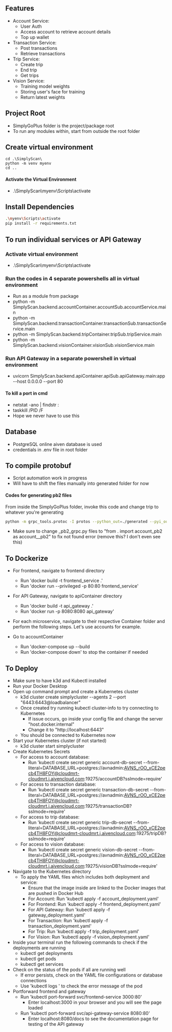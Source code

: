 
## Features
- Account Service:
    - User Auth
    - Access account to retrieve account details
    - Top up wallet
- Transaction Service:
    - Post transactions
    - Retrieve transactions
- Trip Service:
    - Create trip
    - End trip
    - Get trips
- Vision Service:
    - Training model weights
    - Storing user's face for training
    - Return latest weights

## Project Root
- SimplyGoPlus folder is the project/package root
- To run any modules within, start from outside the root folder

## Create virtual environment
```shell
cd .\SimplyScan\
python -m venv myenv
cd ..
```
#### Activate the Virtual Environment
- .\SimplyScan\myenv\Scripts\activate

## Install Dependencies
```sh
.\myenv\Scripts\activate
pip install -r requirements.txt
```


## To run individual services or API Gateway
### Activate virtual environment
- .\SimplyScan\myenv\Scripts\activate

### Run the codes in 4 separate powershells all in virtual environment
- Run as a module from package 
- python -m SimplyScan.backend.accountContainer.accountSub.accountService.main
- python -m SimplyScan.backend.transactionContainer.transactionSub.transactionService.main
- python -m SimplyScan.backend.tripContainer.tripSub.tripService.main
- python -m SimplyScan.backend.visionContainer.visionSub.visionService.main

### Run API Gateway in a separate powershell in virtual environment
- uvicorn SimplyScan.backend.apiContainer.apiSub.apiGateway.main:app --host 0.0.0.0 --port 80

#### To kill a port in cmd
- netstat -ano | findstr :<port number>
- taskkill /PID <pid> /F
- Hope we never have to use this

## Database
- PostgreSQL online aiven database is used
- credentials in .env file in root folder

## To compile protobuf
- Script automation work in progress
- Will have to shift the files manually into generated folder for now
#### Codes for generating pb2 files
From inside the SimplyGoPlus folder, invoke this code and change trip to whatever you're generating
```sh
python -m grpc_tools.protoc -I protos --python_out=./generated --pyi_out=./generated --grpc_python_out=./generated protos/trip.proto
```
- Make sure to change _pb2_grpc.py files to "from . import account_pb2 as account__pb2" to fix not found error (remove this? I don't even see this)

## To Dockerize
- For frontend, navigate to frontend directory
    - Run 'docker build -t frontend_service .'
    - Run 'docker run --privileged -p 80:80 frontend_service'

- For API Gateway, navigate to apiContainer directory
    - Run 'docker build -t api_gateway .'
    - Run 'docker run -p 8080:8080 api_gateway'

- For each microservice, navigate to their respective Container folder and perform the following steps. Let's use accounts for example.
- Go to accountContainer 
    - Run 'docker-compose up --build
    - Run 'docker-compose down' to stop the container if needed


## To Deploy
- Make sure to have k3d and Kubectl installed
- Run your Docker Desktop 
- Open up command prompt and create a Kubernetes cluster
    - k3d cluster create simplycluster --agents 2 --port "6443:6443@loadbalancer"
    - Once created try running kubectl cluster-info to try connecting to Kubernetes
        - If issue occurs, go inside your config file and change the server "host.docker.internal"
        - Change it to "http://localhost:6443"
    - You should be connected to Kubernetes now
- Start your Kubernetes cluster (if not started)
    - k3d cluster start simplycluster
- Create Kubernetes Secrets
    - For access to account database:
        - Run 'kubectl create secret generic account-db-secret --from-literal=DATABASE_URL=postgres://avnadmin:AVNS_rOO_xCE2pecb4TH8FOY@cloudmrt-cloudmrt.j.aivencloud.com:19275/accountDB?sslmode=require'
    - For access to transaction database:
        - Run 'kubectl create secret generic transaction-db-secret --from-literal=DATABASE_URL=postgres://avnadmin:AVNS_rOO_xCE2pecb4TH8FOY@cloudmrt-cloudmrt.j.aivencloud.com:19275/transactionDB?sslmode=require'
    - For access to trip database:
        - Run 'kubectl create secret generic trip-db-secret --from-literal=DATABASE_URL=postgres://avnadmin:AVNS_rOO_xCE2pecb4TH8FOY@cloudmrt-cloudmrt.j.aivencloud.com:19275/tripDB?sslmode=require'
    - For access to vision database:
        - Run 'kubectl create secret generic vision-db-secret --from-literal=DATABASE_URL=postgres://avnadmin:AVNS_rOO_xCE2pecb4TH8FOY@cloudmrt-cloudmrt.j.aivencloud.com:19275/visionDB?sslmode=require'
- Navigate to the Kubernetes directory
    - To apply the YAML files which includes both deployment and service:
        - Ensure that the image inside are linked to the Docker images that are pushed in Docker Hub
        - For Account: Run 'kubectl apply -f account_deployment.yaml'
        - For Frontend: Run 'kubectl apply -f frontend_deployment.yaml'
        - For API Gateway: Run 'kubectl apply -f gateway_deployment.yaml'
        - For Transaction: Run 'kubectl apply -f transaction_deployment.yaml'
        - For Trip: Run 'kubectl apply -f trip_deployment.yaml'
        - For Vision: Run 'kubectl apply -f vision_deployment.yaml'
- Inside your terminal run the following commands to check if the deployments are running
    - kubectl get deployments
    - kubectl get pods
    - kubectl get services
- Check on the status of the pods if all are running well
    - If error persists, check on the YAML file configurations or database connections
    - Use 'kubectl logs <pod-name>' to check the error message of the pod
- Portforward frontend and gateway
    - Run 'kubectl port-forward svc/frontend-service 3000:80'
        - Enter localhost:3000 in your browser and you will see the page loaded
    - Run 'kubectl port-forward svc/api-gateway-service 8080:80'
        - Enter localhost:8080/docs to see the documentation page for testing of the API gateway


